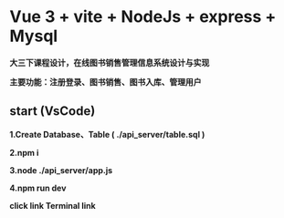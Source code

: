 # Vue 3 + vite + NodeJs + express + Mysql

**大三下课程设计，在线图书销售管理信息系统设计与实现**

**主要功能：注册登录、图书销售、图书入库、管理用户**

## start (VsCode)

**1.Create Database、Table ( ./api_server/table.sql )** 

**2.npm i**

**3.node ./api_server/app.js**

**4.npm run dev**

**click link Terminal link**
